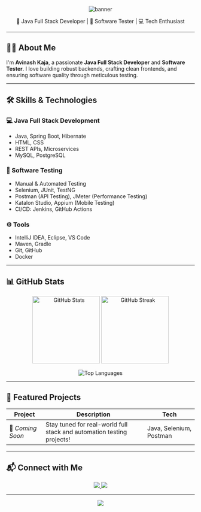 <!-- Header Banner -->
<p align="center">
  <img src="https://capsule-render.vercel.app/api?type=waving&color=0:4A00E0,100:8E2DE2&height=250&section=header&text=Avinash%20Kaja&fontSize=50&fontColor=ffffff&fontAlignY=40" alt="banner" />
</p>

<p align="center">
  🚀 Java Full Stack Developer | 🧪 Software Tester | 💻 Tech Enthusiast  
</p>

---

## 🙋‍♂️ About Me

I'm **Avinash Kaja**, a passionate **Java Full Stack Developer** and **Software Tester**. I love building robust backends, crafting clean frontends, and ensuring software quality through meticulous testing.

---

## 🛠️ Skills & Technologies

### 💻 Java Full Stack Development
- Java, Spring Boot, Hibernate
- HTML, CSS
- REST APIs, Microservices
- MySQL, PostgreSQL

### 🧪 Software Testing
- Manual & Automated Testing
- Selenium, JUnit, TestNG
- Postman (API Testing), JMeter (Performance Testing)
- Katalon Studio, Appium (Mobile Testing)
- CI/CD: Jenkins, GitHub Actions

### ⚙️ Tools
- IntelliJ IDEA, Eclipse, VS Code
- Maven, Gradle
- Git, GitHub
- Docker
---

## 📊 GitHub Stats

<p align="center">
  <img src="https://github-readme-stats.vercel.app/api?username=avinashkaja&show_icons=true&theme=radical" alt="GitHub Stats" height="180" />
  <img src="https://github-readme-streak-stats.herokuapp.com/?user=avinashkaja&theme=radical" alt="GitHub Streak" height="180" />
</p>

<p align="center">
  <img src="https://github-readme-stats.vercel.app/api/top-langs/?username=avinashkaja&layout=compact&theme=radical" alt="Top Languages" />
</p>

---

## 📂 Featured Projects

| Project | Description | Tech |
|--------|-------------|------|
| 🚧 *Coming Soon* | Stay tuned for real-world full stack and automation testing projects! | Java, Selenium, Postman |

---

## 📬 Connect with Me

<p align="center">
  <a href="mailto:kajaavinash2002@gmail.com">
    <img src="https://img.shields.io/badge/Gmail-D14836?style=for-the-badge&logo=gmail&logoColor=white" />
  </a>
  <a href="https://www.linkedin.com/in/avinash-kaja-94996224b/">
    <img src="https://img.shields.io/badge/LinkedIn-0A66C2?style=for-the-badge&logo=linkedin&logoColor=white" />
  </a>
</p>

---

<p align="center">
  <img src="https://capsule-render.vercel.app/api?type=waving&color=0:4A00E0,100:8E2DE2&height=120&section=footer"/>
</p>

